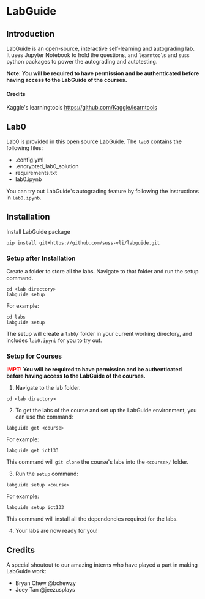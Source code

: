 # LabGuide

## Introduction

LabGuide is an open-source, interactive self-learning and autograding lab. It uses Jupyter Notebook to hold the questions, and `learntools` and `suss` python packages to power the autograding and autotesting.

**Note: You will be required to have permission and be authenticated before having access to the LabGuide of the courses.**

#### Credits
Kaggle's learningtools https://github.com/Kaggle/learntools

## Lab0

Lab0 is provided in this open source LabGuide. The `lab0` contains the following files:
- .config.yml
- .encrypted_lab0_solution
- requirements.txt
- lab0.ipynb

You can try out LabGuide's autograding feature by following the instructions in `lab0.ipynb`.

## Installation

Install LabGuide package
```
pip install git+https://github.com/suss-vli/labguide.git
```

### Setup after Installation

Create a folder to store all the labs. Navigate to that folder and run the setup command.
```
cd <lab directory>
labguide setup
```
For example:
```
cd labs 
labguide setup
```

The setup will create a `lab0/` folder in your current working directory, and includes `lab0.ipynb` for you to try out.

### Setup for Courses

**<span style="color:red">IMPT!</span> You will be required to have permission and be authenticated before having access to the LabGuide of the courses.**

1. Navigate to the lab folder.

 
```
cd <lab directory>
```

2. To get the labs of the course and set up the LabGuide environment, you can use the command:

 
```
labguide get <course>
```
For example:
```
labguide get ict133
```
This command will `git clone` the course's labs into the `<course>/` folder.

3. Run the `setup` command:

 
```
labguide setup <course>
```
For example:
```
labguide setup ict133
```
This command will install all the dependencies required for the labs.

4. Your labs are now ready for you!


## Credits

A special shoutout to our amazing interns who have played a part in making LabGuide work:

- Bryan Chew @bchewzy
- Joey Tan @jeezusplays
